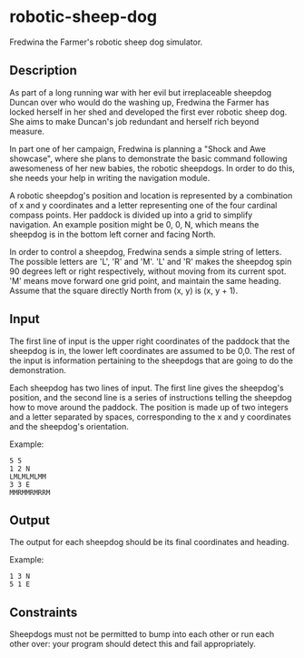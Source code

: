 robotic-sheep-dog
=================

Fredwina the Farmer's robotic sheep dog simulator.

## Description

As part of a long running war with her evil but irreplaceable sheepdog Duncan over who would do the washing up, Fredwina the Farmer has locked herself in her shed and developed the first ever robotic sheep dog. She aims to make Duncan's job redundant and herself rich beyond measure.

In part one of her campaign, Fredwina is planning a "Shock and Awe showcase", where she plans to demonstrate the basic command following awesomeness of her new babies, the robotic sheepdogs. In order to do this, she needs your help in writing the navigation module.

A robotic sheepdog's position and location is represented by a combination of x and y coordinates and a letter representing one of the four cardinal compass points. Her paddock is divided up into a grid to simplify navigation. An example position might be 0, 0, N, which means the sheepdog is in the bottom left corner and facing North. 

In order to control a sheepdog, Fredwina sends a simple string of letters. The possible letters are 'L', 'R' and 'M'. 'L' and 'R' makes the sheepdog spin 90 degrees left or right respectively, without moving from its current spot. 'M' means move forward one grid point, and maintain the same heading. Assume that the square directly North from (x, y) is (x, y + 1).

## Input

The first line of input is the upper right coordinates of the paddock that the sheepdog is in, the lower left coordinates are assumed to be 0,0. The rest of the input is information pertaining to the sheepdogs that are going to do the demonstration.

Each sheepdog has two lines of input. The first line gives the sheepdog's position, and the second line is a series of instructions telling the sheepdog how to move around the paddock. The position is made up of two integers and a letter separated by spaces, corresponding to the x and y coordinates and the sheepdog's orientation.

Example:

    5 5
    1 2 N
    LMLMLMLMM
    3 3 E
    MMRMMRMRRM

## Output

The output for each sheepdog should be its final coordinates and heading.

Example:

    1 3 N
    5 1 E


## Constraints

Sheepdogs must not be permitted to bump into each other or run each other over: your program should detect this and fail appropriately.
